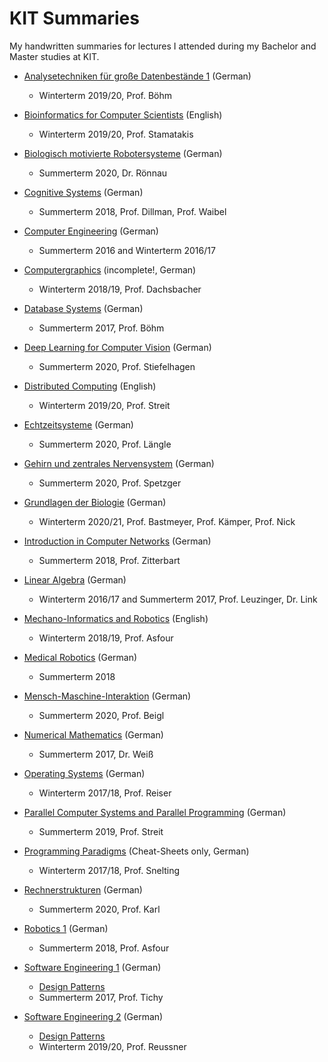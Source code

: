 # KIT Summaries
My handwritten summaries for lectures I attended during my Bachelor and Master studies at KIT.

- [Analysetechniken für große Datenbestände 1](AGD1) (German)
  - Winterterm 2019/20, Prof. Böhm
- [Bioinformatics for Computer Scientists](Bioinformatics) (English)
  - Winterterm 2019/20, Prof. Stamatakis 
- [Biologisch motivierte Robotersysteme](BiologischMotivierteRobotersysteme) (German)
  - Summerterm 2020, Dr. Rönnau
- [Cognitive Systems](KognitiveSysteme.pdf) (German)
  - Summerterm 2018, Prof. Dillman, Prof. Waibel
- [Computer Engineering](TI.pdf) (German)
  - Summerterm 2016 and Winterterm 2016/17

- [Computergraphics](Computergrafik.pdf) (incomplete!, German)
  - Winterterm 2018/19, Prof. Dachsbacher
- [Database Systems](Datenbanksysteme.pdf) (German)
  - Summerterm 2017, Prof. Böhm
- [Deep Learning for Computer Vision](DeepLearningComputerVision) (German)
  - Summerterm 2020, Prof. Stiefelhagen 
- [Distributed Computing](DistributedComputing) (English)
  - Winterterm 2019/20, Prof. Streit
- [Echtzeitsysteme](Echtzeitsysteme) (German)
  - Summerterm 2020, Prof. Längle
- [Gehirn und zentrales Nervensystem](GehirnZNS) (German)
  - Summerterm 2020, Prof. Spetzger
- [Grundlagen der Biologie](BA-01) (German)
  - Winterterm 2020/21, Prof. Bastmeyer, Prof. Kämper, Prof. Nick
- [Introduction in Computer Networks](Rechnernetze.pdf) (German)
  - Summerterm 2018, Prof. Zitterbart
- [Linear Algebra](LineareAlgebra.pdf) (German)
  - Winterterm 2016/17 and Summerterm 2017, Prof. Leuzinger, Dr. Link
- [Mechano-Informatics and Robotics](MechanoInformatik.pdf) (English)
  - Winterterm 2018/19, Prof. Asfour
- [Medical Robotics](RobMed.pdf) (German)
  - Summerterm 2018
- [Mensch-Maschine-Interaktion](MMI) (German)
  - Summerterm 2020, Prof. Beigl
- [Numerical Mathematics](Numerik.pdf) (German)
  - Summerterm 2017, Dr. Weiß
- [Operating Systems](OperatingSystems.pdf) (German)
  - Winterterm 2017/18, Prof. Reiser
- [Parallel Computer Systems and Parallel Programming](Parallelrechner.pdf) (German)
  - Summerterm 2019, Prof. Streit
- [Programming Paradigms](ProPa.pdf) (Cheat-Sheets only, German)
  - Winterterm 2017/18, Prof. Snelting
- [Rechnerstrukturen](Rechnerstrukturen) (German)
  - Summerterm 2020, Prof. Karl
- [Robotics 1](Robotik.pdf) (German)
  - Summerterm 2018, Prof. Asfour
- [Software Engineering 1](SWT1.pdf) (German)
  - [Design Patterns](SWT1_Entwurfsmuster.pdf)
  - Summerterm 2017, Prof. Tichy
- [Software Engineering 2](SWT2) (German)
  - [Design Patterns](SWT2_Entwurfsmuster)
  - Winterterm 2019/20, Prof. Reussner